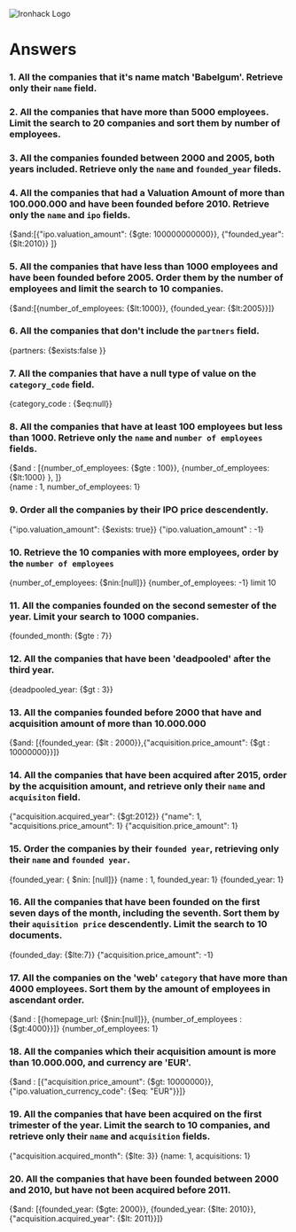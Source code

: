 ![Ironhack Logo](https://i.imgur.com/1QgrNNw.png)

# Answers

### 1. All the companies that it's name match 'Babelgum'. Retrieve only their `name` field.

<!-- Your Code Goes Here -->

### 2. All the companies that have more than 5000 employees. Limit the search to 20 companies and sort them by **number of employees**.

<!-- Your Code Goes Here -->

### 3. All the companies founded between 2000 and 2005, both years included. Retrieve only the `name` and `founded_year` fileds.

<!-- Your Code Goes Here -->

### 4. All the companies that had a Valuation Amount of more than 100.000.000 and have been founded before 2010. Retrieve only the `name` and `ipo` fields.

{$and:[{"ipo.valuation_amount": {$gte: 100000000000}}, {"founded_year": {$lt:2010}} ]}

### 5. All the companies that have less than 1000 employees and have been founded before 2005. Order them by the number of employees and limit the search to 10 companies.

<!-- Your Code Goes Here -->{$and:[{number_of_employees: {$lt:1000}}, {founded_year: {$lt:2005}}]}

### 6. All the companies that don't include the `partners` field.

<!-- Your Code Goes Here -->{partners: {$exists:false }}

### 7. All the companies that have a null type of value on the `category_code` field.

<!-- Your Code Goes Here -->{category_code : {$eq:null}}

### 8. All the companies that have at least 100 employees but less than 1000. Retrieve only the `name` and `number of employees` fields.

{$and : [{number_of_employees: {$gte : 100}}, {number_of_employees: {$lt:1000} }, ]}   
{name : 1, number_of_employees: 1}

### 9. Order all the companies by their IPO price descendently.
  {"ipo.valuation_amount": {$exists: true}}
  {"ipo.valuation_amount" : -1}

### 10. Retrieve the 10 companies with more employees, order by the `number of employees`

{number_of_employees: {$nin:[null]}}
{number_of_employees: -1}
limit 10

### 11. All the companies founded on the second semester of the year. Limit your search to 1000 companies.

{founded_month: {$gte : 7}}

### 12. All the companies that have been 'deadpooled' after the third year.

{deadpooled_year: {$gt : 3}}

### 13. All the companies founded before 2000 that have and acquisition amount of more than 10.000.000

{$and: [{founded_year: {$lt : 2000}},{"acquisition.price_amount": {$gt : 10000000}}]}

### 14. All the companies that have been acquired after 2015, order by the acquisition amount, and retrieve only their `name` and `acquisiton` field.

{"acquisition.acquired_year": {$gt:2012}} 
{"name": 1, "acquisitions.price_amount": 1}
{"acquisition.price_amount": 1}


    





### 15. Order the companies by their `founded year`, retrieving only their `name` and `founded year`.

{founded_year: { $nin: [null]}}
{name : 1, founded_year: 1}
{founded_year: 1}
### 16. All the companies that have been founded on the first seven days of the month, including the seventh. Sort them by their `aquisition price` descendently. Limit the search to 10 documents.

{founded_day: {$lte:7}}
{"acquisition.price_amount": -1}

### 17. All the companies on the 'web' `category` that have more than 4000 employees. Sort them by the amount of employees in ascendant order.

{$and : [{homepage_url: {$nin:[null]}}, {number_of_employees : {$gt:4000}}]}
{number_of_employees: 1}

### 18. All the companies which their acquisition amount is more than 10.000.000, and currency are 'EUR'.

{$and : [{"acquisition.price_amount": {$gt: 10000000}}, {"ipo.valuation_currency_code": {$eq: "EUR"}}]}

### 19. All the companies that have been acquired on the first trimester of the year. Limit the search to 10 companies, and retrieve only their `name` and `acquisition` fields.

{"acquisition.acquired_month": {$lte: 3}}
{name: 1, acquisitions: 1}
### 20. All the companies that have been founded between 2000 and 2010, but have not been acquired before 2011.

{$and: [{founded_year: {$gte: 2000}}, {founded_year: {$lte: 2010}}, {"acquisition.acquired_year": {$lt: 2011}}]}
